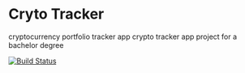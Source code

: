 
# Cryto Tracker

cryptocurrency portfolio tracker app
crypto tracker app project for a bachelor degree

[![Build Status](https://app.travis-ci.com/bensaadmucret/crypto-tracker.svg?branch=main)](https://app.travis-ci.com/bensaadmucret/crypto-tracker)